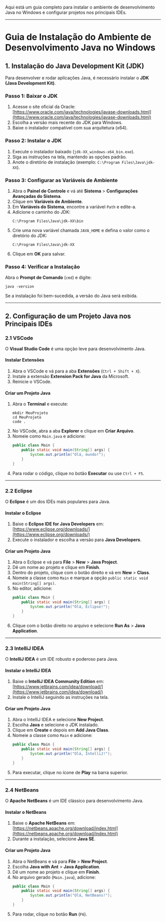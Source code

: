 Aqui está um guia completo para instalar o ambiente de desenvolvimento Java no Windows e configurar projetos nos principais IDEs.

---

# **Guia de Instalação do Ambiente de Desenvolvimento Java no Windows**

## **1. Instalação do Java Development Kit (JDK)**

Para desenvolver e rodar aplicações Java, é necessário instalar o **JDK (Java Development Kit)**.

### **Passo 1: Baixar o JDK**
1. Acesse o site oficial da Oracle:  
   [https://www.oracle.com/java/technologies/javase-downloads.html](https://www.oracle.com/java/technologies/javase-downloads.html)
2. Escolha a versão mais recente do JDK para Windows.
3. Baixe o instalador compatível com sua arquitetura (x64).

### **Passo 2: Instalar o JDK**
1. Execute o instalador baixado (`jdk-XX_windows-x64_bin.exe`).
2. Siga as instruções na tela, mantendo as opções padrão.
3. Anote o diretório de instalação (exemplo: `C:\Program Files\Java\jdk-XX`).

### **Passo 3: Configurar as Variáveis de Ambiente**
1. Abra o **Painel de Controle** e vá até **Sistema** > **Configurações Avançadas do Sistema**.
2. Clique em **Variáveis de Ambiente**.
3. Em **Variáveis do Sistema**, encontre a variável `Path` e edite-a.
4. Adicione o caminho do JDK:
   ```
   C:\Program Files\Java\jdk-XX\bin
   ```
5. Crie uma nova variável chamada `JAVA_HOME` e defina o valor como o diretório do JDK:
   ```
   C:\Program Files\Java\jdk-XX
   ```
6. Clique em **OK** para salvar.

### **Passo 4: Verificar a Instalação**
Abra o **Prompt de Comando** (`cmd`) e digite:
```
java -version
```
Se a instalação foi bem-sucedida, a versão do Java será exibida.

---

## **2. Configuração de um Projeto Java nos Principais IDEs**

### **2.1 VSCode**
O **Visual Studio Code** é uma opção leve para desenvolvimento Java.

#### **Instalar Extensões**
1. Abra o VSCode e vá para a aba **Extensões** (`Ctrl + Shift + X`).
2. Instale a extensão **Extension Pack for Java** da Microsoft.
3. Reinicie o VSCode.

#### **Criar um Projeto Java**
1. Abra o **Terminal** e execute:
   ```
   mkdir MeuProjeto
   cd MeuProjeto
   code .
   ```
2. No VSCode, abra a aba **Explorer** e clique em **Criar Arquivo**.
3. Nomeie como `Main.java` e adicione:
   ```java
   public class Main {
       public static void main(String[] args) {
           System.out.println("Olá, mundo!");
       }
   }
   ```
4. Para rodar o código, clique no botão **Executar** ou use `Ctrl + F5`.

---

### **2.2 Eclipse**
O **Eclipse** é um dos IDEs mais populares para Java.

#### **Instalar o Eclipse**
1. Baixe o **Eclipse IDE for Java Developers** em:  
   [https://www.eclipse.org/downloads/](https://www.eclipse.org/downloads/)
2. Execute o instalador e escolha a versão para **Java Developers**.

#### **Criar um Projeto Java**
1. Abra o Eclipse e vá para **File** > **New** > **Java Project**.
2. Dê um nome ao projeto e clique em **Finish**.
3. Dentro do projeto, clique com o botão direito e vá em **New** > **Class**.
4. Nomeie a classe como `Main` e marque a opção `public static void main(String[] args)`.
5. No editor, adicione:
   ```java
   public class Main {
       public static void main(String[] args) {
           System.out.println("Olá, Eclipse!");
       }
   }
   ```
6. Clique com o botão direito no arquivo e selecione **Run As** > **Java Application**.

---

### **2.3 IntelliJ IDEA**
O **IntelliJ IDEA** é um IDE robusto e poderoso para Java.

#### **Instalar o IntelliJ IDEA**
1. Baixe o **IntelliJ IDEA Community Edition** em:  
   [https://www.jetbrains.com/idea/download/](https://www.jetbrains.com/idea/download/)
2. Instale o IntelliJ seguindo as instruções na tela.

#### **Criar um Projeto Java**
1. Abra o IntelliJ IDEA e selecione **New Project**.
2. Escolha **Java** e selecione o JDK instalado.
3. Clique em **Create** e depois em **Add Java Class**.
4. Nomeie a classe como `Main` e adicione:
   ```java
   public class Main {
       public static void main(String[] args) {
           System.out.println("Olá, IntelliJ!");
       }
   }
   ```
5. Para executar, clique no ícone de **Play** na barra superior.

---

### **2.4 NetBeans**
O **Apache NetBeans** é um IDE clássico para desenvolvimento Java.

#### **Instalar o NetBeans**
1. Baixe o **Apache NetBeans** em:  
   [https://netbeans.apache.org/download/index.html](https://netbeans.apache.org/download/index.html)
2. Durante a instalação, selecione **Java SE**.

#### **Criar um Projeto Java**
1. Abra o NetBeans e vá para **File** > **New Project**.
2. Escolha **Java with Ant** > **Java Application**.
3. Dê um nome ao projeto e clique em **Finish**.
4. No arquivo gerado (`Main.java`), adicione:
   ```java
   public class Main {
       public static void main(String[] args) {
           System.out.println("Olá, NetBeans!");
       }
   }
   ```
5. Para rodar, clique no botão **Run** (`F6`).
